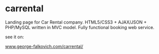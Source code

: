# carrental
Landing page for Car Rental company.
HTML5/CSS3 + AJAX/JSON + PHP/MySQL written in MVC model. 
Fully functional booking web service.

see it on: 

www.george-falkovich.com/carrental/ 
